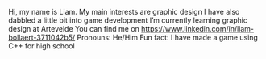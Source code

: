 Hi, my name is Liam.
My main interests are graphic design
I have also dabbled a little bit into game development
I’m currently learning graphic design at Artevelde
You can find me on https://www.linkedin.com/in/liam-bollaert-3711042b5/
Pronouns: He/Him
Fun fact: I have made a game using C++ for high school

<!---
LiamBollaert/LiamBollaert is a ✨ special ✨ repository because its `README.md` (this file) appears on your GitHub profile.
You can click the Preview link to take a look at your changes.
--->
